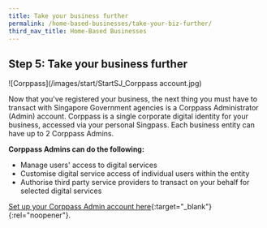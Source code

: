 ```yaml
---
title: Take your business further
permalink: /home-based-businesses/take-your-biz-further/
third_nav_title: Home-Based Businesses
---
```


## Step 5: Take your business further

![Corppass](/images/start/StartSJ_Corppass account.jpg)

Now that you've registered your business, the next thing you must have to transact with Singapore Government agencies is a Corppass Administrator (Admin) account. Corppass is a single corporate digital identity for your business, accessed via your personal Singpass. Each business entity can have up to 2 Corppass Admins.

**Corppass Admins can do the following:**

- Manage users' access to digital services
- Customise digital service access of individual users within the entity
- Authorise third party service providers to transact on your behalf for selected digital services

[Set up your Corppass Admin account here](https://www.Corppass.gov.sg/Corppass/common/findoutmore){:target="_blank"}{:rel="noopener"}.
